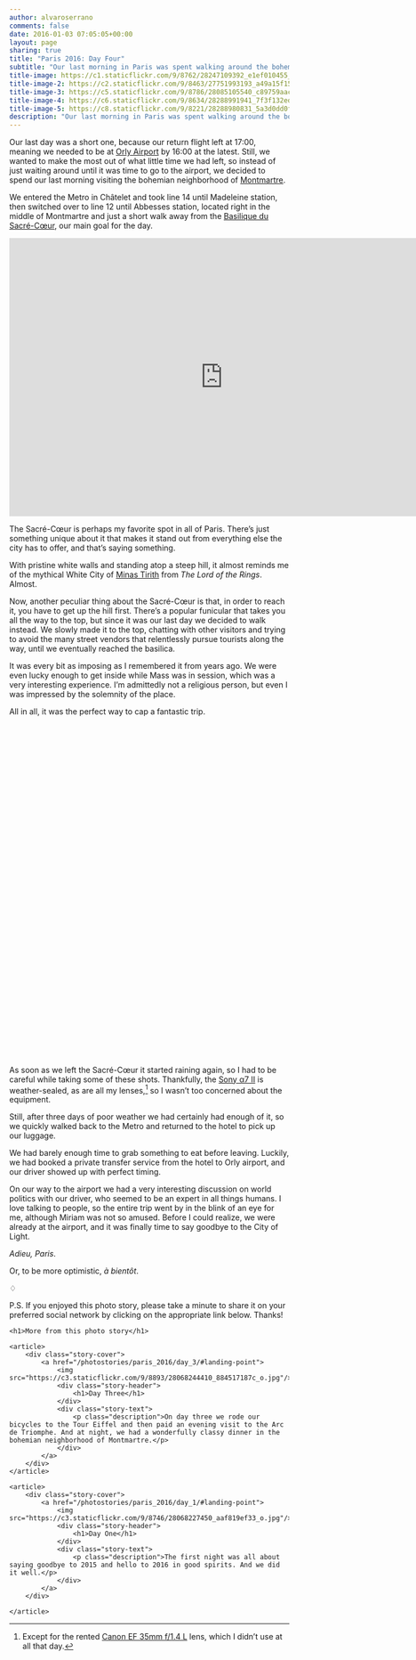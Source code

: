 ```yaml
---
author: alvaroserrano
comments: false
date: 2016-01-03 07:05:05+00:00
layout: page
sharing: true
title: "Paris 2016: Day Four"
subtitle: "Our last morning in Paris was spent walking around the bohemian neighborhood of Montmartre, including a visit to the Sacré-Coeur"
title-image: https://c1.staticflickr.com/9/8762/28247109392_e1ef010455_o.jpg
title-image-2: https://c2.staticflickr.com/9/8463/27751993193_a49a15f15e_o.jpg
title-image-3: https://c5.staticflickr.com/9/8786/28085105540_c89759aac2_o.jpg
title-image-4: https://c6.staticflickr.com/9/8634/28288991941_7f3f132edc_o.jpg
title-image-5: https://c8.staticflickr.com/9/8221/28288980831_5a3d0dd0fb_o.jpg
description: "Our last morning in Paris was spent walking around the bohemian neighborhood of Montmartre, including a visit to the Sacré-Coeur."
---
```


Our last day was a short one, because our return flight left at 17:00, meaning we needed to be at [Orly Airport](https://en.wikipedia.org/wiki/Orly_Airport) by 16:00 at the latest. Still, we wanted to make the most out of what little time we had left, so instead of just waiting around until it was time to go to the airport, we decided to spend our last morning visiting the bohemian neighborhood of [Montmartre](https://en.wikipedia.org/wiki/Montmartre).

We entered the Metro in Châtelet and took line 14 until Madeleine station, then switched over to line 12 until Abbesses station, located right in the middle of Montmartre and just a short walk away from the [Basilique du Sacré-Cœur](https://en.wikipedia.org/wiki/Sacré-Cœur,_Paris), our main goal for the day.

<section class="google-maps"><iframe src="https://www.google.com/maps/embed?pb=!1m28!1m12!1m3!1d20994.413022989807!2d2.3235466306947155!3d48.87152624566772!2m3!1f0!2f0!3f0!3m2!1i1024!2i768!4f13.1!4m13!3e3!4m5!1s0x47e66e1f0003ec0d%3A0x43cf1f235a913008!2sCh%C3%A2telet%2C+75001+Paris!3m2!1d48.8586927!2d2.3473009!4m5!1s0x47e66e44fe8e24b7%3A0xee8a3e6a9aa64758!2sAbbesses%2C+Par%C3%ADs%2C+Francia!3m2!1d48.884304!2d2.338559!5e0!3m2!1sen!2ses!4v1454498286080" width="768" height="500" frameborder="0" style="border:0" allowfullscreen></iframe></section>

The Sacré-Cœur is perhaps my favorite spot in all of Paris. There’s just something unique about it that makes it stand out from everything else the city has to offer, and that’s saying something.

With pristine white walls and standing atop a steep hill, it almost reminds me of the mythical White City of [Minas Tirith](https://en.wikipedia.org/wiki/Minas_Tirith) from _The Lord of the Rings_. Almost.

Now, another peculiar thing about the Sacré-Cœur is that, in order to reach it, you have to get up the hill first. There’s a popular funicular that takes you all the way to the top, but since it was our last day we decided to walk instead. We slowly made it to the top, chatting with other visitors and trying to avoid the many street vendors that relentlessly pursue tourists along the way, until we eventually reached the basilica.

It was every bit as imposing as I remembered it from years ago. We were even lucky enough to get inside while Mass was in session, which was a very interesting experience. I’m admittedly not a religious person, but even I was impressed by the solemnity of the place.

All in all, it was the perfect way to cap a fantastic trip.

<section class="photoset">
	<figure class="full-width">
		<a class="fancybox" rel="galleryParis4" href="https://c8.staticflickr.com/9/8221/28288980831_5a3d0dd0fb_o.jpg"><img src="https://c8.staticflickr.com/9/8221/28288980831_5a3d0dd0fb_o.jpg" alt="" /></a>
	</figure>
	<figure class="sidebyside">
		<div class="stretchy-wrapper" style="padding-bottom:34.25%">
			<a class="fancybox" rel="galleryParis4" href="https://c2.staticflickr.com/9/8463/27751993193_a49a15f15e_o.jpg"><img src="https://c2.staticflickr.com/9/8463/27751993193_a49a15f15e_o.jpg" alt="" /></a>
			<a class="fancybox" rel="galleryParis4" href="https://farm2.staticflickr.com/1447/24699557101_b55aa172e5_o.jpg"><img src="https://farm2.staticflickr.com/1447/24699557101_b55aa172e5_o.jpg" alt="" /></a>
		</div>
	</figure>
	<figure class="sidebyside">
		<div class="stretchy-wrapper" style="padding-bottom:35.5%">
			<a class="fancybox" rel="galleryParis4" href="https://farm2.staticflickr.com/1524/24425014809_35ed90cae9_o.jpg"><img src="https://farm2.staticflickr.com/1524/24425014809_35ed90cae9_o.jpg" alt="" /></a>
			<a class="fancybox" rel="galleryParis4" href="https://farm2.staticflickr.com/1537/24766832026_7d0d2f9afc_o.jpg"><img src="https://farm2.staticflickr.com/1537/24766832026_7d0d2f9afc_o.jpg" alt="" /></a>
		</div>
	</figure>
	<figure class="full-width">
		<a class="fancybox" rel="galleryParis4" href="https://c5.staticflickr.com/9/8786/28085105540_c89759aac2_o.jpg"><img src="https://c5.staticflickr.com/9/8786/28085105540_c89759aac2_o.jpg" alt="" /></a>
	</figure>
	<figure class="sidebyside">
		<div class="stretchy-wrapper" style="padding-bottom:39.59%">
			<a class="fancybox" rel="galleryParis4" href="https://farm2.staticflickr.com/1475/24425014749_0d81b2c167_o.jpg"><img src="https://farm2.staticflickr.com/1475/24425014749_0d81b2c167_o.jpg" alt="" /></a>
			<a class="fancybox" rel="galleryParis4" href="https://c1.staticflickr.com/9/8762/28247109392_e1ef010455_o.jpg"><img src="https://c1.staticflickr.com/9/8762/28247109392_e1ef010455_o.jpg" alt="" /></a>
		</div>
	</figure>
	<figure class="full-width">
		<a class="fancybox" rel="galleryParis4" href="https://farm2.staticflickr.com/1560/24674856852_6d44d9af2a_o.jpg"><img src="https://farm2.staticflickr.com/1560/24674856852_6d44d9af2a_o.jpg" alt="" /></a>
	</figure>
	<figure class="full-width">
		<a class="fancybox" rel="galleryParis4" href="https://c6.staticflickr.com/9/8634/28288991941_7f3f132edc_o.jpg"><img src="https://c6.staticflickr.com/9/8634/28288991941_7f3f132edc_o.jpg" alt="" /></a>
	</figure>
</section>

As soon as we left the Sacré-Cœur it started raining again, so I had to be careful while taking some of these shots. Thankfully, the [Sony α7 II](http://www.amazon.com/dp/B00PX8CHO6/?tag=analogsens-20) is weather-sealed, as are all my lenses,[^DayFour1] so I wasn’t too concerned about the equipment.

[^DayFour1]: Except for the rented [Canon EF 35mm f/1.4 L](http://www.amazon.com/dp/B00009R6WY/?tag=analogsens-20) lens, which I didn’t use at all that day.

Still, after three days of poor weather we had certainly had enough of it, so we quickly walked back to the Metro and returned to the hotel to pick up our luggage.

We had barely enough time to grab something to eat before leaving. Luckily, we had booked a private transfer service from the hotel to Orly airport, and our driver showed up with perfect timing.

On our way to the airport we had a very interesting discussion on world politics with our driver, who seemed to be an expert in all things humans. I love talking to people, so the entire trip went by in the blink of an eye for me, although Miriam was not so amused. Before I could realize, we were already at the airport, and it was finally time to say goodbye to the City of Light.

_Adieu, Paris_.

Or, to be more optimistic, _à bientôt_.

<p class="card-separator">♢</p>

P.S. If you enjoyed this photo story, please take a minute to share it on your preferred social network by clicking on the appropriate link below. Thanks!

<div id="photostories-archive">

	<h1>More from this photo story</h1>
	
	<article>
		<div class="story-cover">
			<a href="/photostories/paris_2016/day_3/#landing-point">
				<img src="https://c3.staticflickr.com/9/8893/28068244410_884517187c_o.jpg"/>
				<div class="story-header">
					<h1>Day Three</h1>
				</div>
				<div class="story-text">
					<p class="description">On day three we rode our bicycles to the Tour Eiffel and then paid an evening visit to the Arc de Triomphe. And at night, we had a wonderfully classy dinner in the bohemian neighborhood of Montmartre.</p>
				</div>
			</a>
		</div>
	</article>
	
	<article>
		<div class="story-cover">
			<a href="/photostories/paris_2016/day_1/#landing-point">
				<img src="https://c3.staticflickr.com/9/8746/28068227450_aaf819ef33_o.jpg"/>
				<div class="story-header">
					<h1>Day One</h1>
				</div>
				<div class="story-text">
					<p class="description">The first night was all about saying goodbye to 2015 and hello to 2016 in good spirits. And we did it well.</p>
				</div>
			</a>
		</div>

	</article>
	
</div>